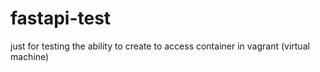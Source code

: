 # fastapi-test
just for testing the ability to create to access container in vagrant (virtual machine)
